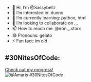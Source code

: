 - 👋 Hi, I’m @Sassybellz
- 👀 I’m interested in: dunno
- 🌱 I’m currently learning: python, html
- 💞️ I’m looking to collaborate on ...
- 📫 How to reach me: @iron._.starx
- 😄 Pronouns: gelato
- ⚡ Fun fact: im old

<!---
Sassybellz/Sassybellz is a ✨ special ✨ repository because its `README.md` (this file) appears on your GitHub profile.
You can click the Preview link to take a look at your changes.
--->
## #30NitesOfCode:
  [Check out my progress!](https://www.codedex.io/@Amaris/30-nites-of-code)  
  ![@Amaris #30NitesOfCode](https://www.codedex.io/api/petStatus?user=Amaris)
